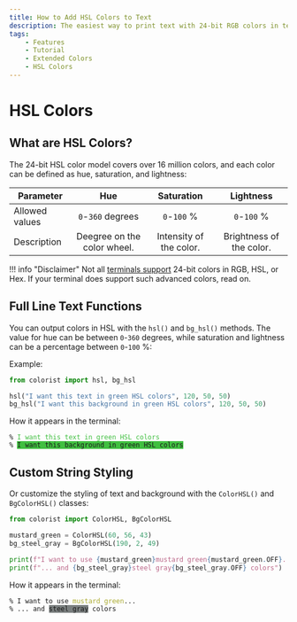```yaml
---
title: How to Add HSL Colors to Text
description: The easiest way to print text with 24-bit RGB colors in terminal output using HSL and Colorist for Python. Includes code examples.
tags:
    - Features
    - Tutorial
    - Extended Colors
    - HSL Colors
---
```


# HSL Colors
## What are HSL Colors?
The 24-bit HSL color model covers over 16 million colors, and each color can be defined as hue, saturation, and lightness:

| Parameter      | Hue                           | Saturation                | Lightness                  |
| -------------- | :---------------------------: | :-----------------------: | :------------------------: |
| Allowed values | `0`-`360` degrees             | `0`-`100` %               | `0`-`100` %                |
| Description    | Deegree on the color wheel.   | Intensity of the color.   | Brightness of the color.   |

!!! info "Disclaimer"
    Not all [terminals support](../../user-guide/compatibility/terminal-support.md) 24-bit colors in RGB, HSL, or Hex. If your terminal does support such advanced colors, read on.

## Full Line Text Functions
You can output colors in HSL with the `hsl()` and `bg_hsl()` methods. The value for hue can be between `0`-`360` degrees, while saturation and lightness can be a percentage between `0`-`100` %:

Example:

```python linenums="1" hl_lines="3-4"
from colorist import hsl, bg_hsl

hsl("I want this text in green HSL colors", 120, 50, 50)
bg_hsl("I want this background in green HSL colors", 120, 50, 50)
```

How it appears in the terminal:

<pre><code>% <span style="color: hsl(120, 50%, 50%)">I want this text in green HSL colors</span>
% <span class="text-contrast" style="background-color: hsl(120, 50%, 50%)">I want this background in green HSL colors</span></code></pre>

## Custom String Styling
Or customize the styling of text and background with the `ColorHSL()` and `BgColorHSL()` classes:

```python linenums="1" hl_lines="6-7"
from colorist import ColorHSL, BgColorHSL

mustard_green = ColorHSL(60, 56, 43)
bg_steel_gray = BgColorHSL(190, 2, 49)

print(f"I want to use {mustard_green}mustard green{mustard_green.OFF}...")
print(f"... and {bg_steel_gray}steel gray{bg_steel_gray.OFF} colors")
```

How it appears in the terminal:

<pre><code>% I want to use <span style="color: hsl(60, 56%, 43%)">mustard green</span>...
% ... and <span class="text-contrast" style="background-color: hsl(190, 2%, 49%)">steel gray</span> colors</code></pre>
